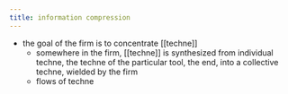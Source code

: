 ```yaml
---
title: information compression
---
```


- the goal of the firm is to concentrate [[techne]] 
  - somewhere in the firm, [[techne]] is synthesized from individual techne, the techne of the particular tool, the end, into a collective techne, wielded by the firm
  - flows of techne
